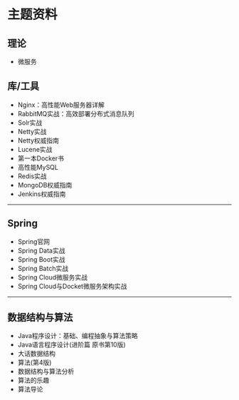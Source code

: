 #   主题资料

##  理论
-   微服务


##  库/工具
-   Nginx：高性能Web服务器详解
-   RabbitMQ实战：高效部署分布式消息队列
-   Solr实战
-   Netty实战
-   Netty权威指南
-   Lucene实战
-   第一本Docker书
-   高性能MySQL
-   Redis实战
-   MongoDB权威指南
-   Jenkins权威指南

----

##  Spring
-   Spring官网
-   Spring Data实战
-   Spring Boot实战
-   Spring Batch实战
-   Spring Cloud微服务实战
-   Spring Cloud与Docket微服务架构实战

----

##  数据结构与算法
-   Java程序设计：基础、编程抽象与算法策略
-   Java语言程序设计(进阶篇 原书第10版)
-   大话数据结构
-   算法(第4版)
-   数据结构与算法分析
-   算法的乐趣
-   算法导论
